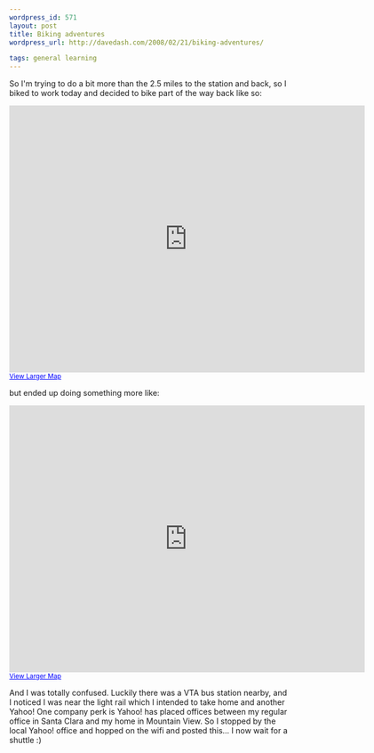```yaml
--- 
wordpress_id: 571
layout: post
title: Biking adventures
wordpress_url: http://davedash.com/2008/02/21/biking-adventures/

tags: general learning
---
```


So I'm trying to do a bit more than the 2.5 miles to the station and back, so I biked to work today and decided to bike part of the way back like so:

<iframe width="640" height="480" frameborder="0" scrolling="no" marginheight="0" marginwidth="0" src="http://maps.google.com/maps?f=d&amp;hl=en&amp;geocode=15342382699686344581,37.407620,-122.010044%3B2546939828201452119,37.412002,-122.019126&amp;saddr=37.390942,-121.978626&amp;daddr=E+Java+Dr+%4037.407620,+-122.010044+to:W+Java+Dr+%4037.412002,+-122.019126&amp;mra=dme&amp;mrcr=0&amp;mrsp=0&amp;sz=17&amp;via=1&amp;dirflg=h&amp;sll=37.389493,-121.97942&amp;sspn=0.007041,0.011823&amp;ie=UTF8&amp;s=AARTsJpBxdVnb_GkNQvcFQODFTdWgpi1EA&amp;ll=37.40146,-122.001457&amp;spn=0.032728,0.054932&amp;z=14&amp;output=embed"></iframe><br /><small><a href="http://maps.google.com/maps?f=d&amp;hl=en&amp;geocode=15342382699686344581,37.407620,-122.010044%3B2546939828201452119,37.412002,-122.019126&amp;saddr=37.390942,-121.978626&amp;daddr=E+Java+Dr+%4037.407620,+-122.010044+to:W+Java+Dr+%4037.412002,+-122.019126&amp;mra=dme&amp;mrcr=0&amp;mrsp=0&amp;sz=17&amp;via=1&amp;dirflg=h&amp;sll=37.389493,-121.97942&amp;sspn=0.007041,0.011823&amp;ie=UTF8&amp;ll=37.40146,-122.001457&amp;spn=0.032728,0.054932&amp;z=14&amp;source=embed" style="color:#0000FF;text-align:left">View Larger Map</a></small>

but ended up doing something more like:

<iframe width="640" height="480" frameborder="0" scrolling="no" marginheight="0" marginwidth="0" src="http://maps.google.com/maps?f=d&amp;hl=en&amp;geocode=7396106682429952927,37.391033,-121.978487%3B3589023064828316778,37.405924,-121.988535%3B10344089260152254674,37.406086,-121.997934%3B1789687791439598223,37.402913,-122.025543%3B15342382699686344581,37.407620,-122.010044%3B9193510421446903790,37.401928,-122.026896&amp;saddr=Mission+College+Blvd+%4037.391033,+-121.978487&amp;daddr=Reamwood+Ave+%4037.405924,+-121.988535+to:Persian+Dr+%4037.406086,+-121.997934+to:E+Persian+Dr+%4037.402913,+-122.025543+to:37.402619,-122.026348+to:Ross+Dr+%4037.401928,+-122.026896&amp;mra=dme&amp;mrcr=0&amp;mrsp=4&amp;sz=13&amp;via=1,2,3,4&amp;dirflg=h&amp;sll=37.417209,-122.010384&amp;sspn=0.072123,0.166168&amp;ie=UTF8&amp;s=AARTsJpv30alaUR4XCDfzrt5Lzye-PfyHA&amp;ll=37.401528,-122.002058&amp;spn=0.032728,0.054932&amp;z=14&amp;output=embed"></iframe><br /><small><a href="http://maps.google.com/maps?f=d&amp;hl=en&amp;geocode=7396106682429952927,37.391033,-121.978487%3B3589023064828316778,37.405924,-121.988535%3B10344089260152254674,37.406086,-121.997934%3B1789687791439598223,37.402913,-122.025543%3B15342382699686344581,37.407620,-122.010044%3B9193510421446903790,37.401928,-122.026896&amp;saddr=Mission+College+Blvd+%4037.391033,+-121.978487&amp;daddr=Reamwood+Ave+%4037.405924,+-121.988535+to:Persian+Dr+%4037.406086,+-121.997934+to:E+Persian+Dr+%4037.402913,+-122.025543+to:37.402619,-122.026348+to:Ross+Dr+%4037.401928,+-122.026896&amp;mra=dme&amp;mrcr=0&amp;mrsp=4&amp;sz=13&amp;via=1,2,3,4&amp;dirflg=h&amp;sll=37.417209,-122.010384&amp;sspn=0.072123,0.166168&amp;ie=UTF8&amp;ll=37.401528,-122.002058&amp;spn=0.032728,0.054932&amp;z=14&amp;source=embed" style="color:#0000FF;text-align:left">View Larger Map</a></small>

And I was totally confused.  Luckily there was a VTA bus station nearby, and I noticed I was near the light rail which I intended to take home and another Yahoo!  One company perk is Yahoo! has placed offices between my regular office in Santa Clara and my home in Mountain View.  So I stopped by the local Yahoo! office and hopped on the wifi and posted this... I now wait for a shuttle :)
